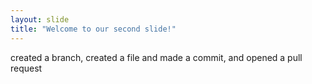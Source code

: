 ```yaml
---
layout: slide
title: "Welcome to our second slide!"
---
```

created a branch, created a file and made a commit, and opened a pull request


